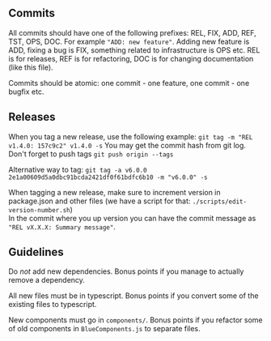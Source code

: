 ## Commits

All commits should have one of the following prefixes: REL, FIX, ADD, REF, TST, OPS, DOC. For example `"ADD: new feature"`.
Adding new feature is ADD, fixing a bug is FIX, something related to infrastructure is OPS etc. REL is for releases, REF is for
refactoring, DOC is for changing documentation (like this file).

Commits should be atomic: one commit - one feature, one commit - one bugfix etc.

## Releases

When you tag a new release, use the following example:
`git tag -m "REL v1.4.0: 157c9c2" v1.4.0 -s`
You may get the commit hash from git log. Don't forget to push tags `git push origin --tags`

Alternative way to tag: `git tag -a v6.0.0 2e1a00609d5a0dbc91bcda2421df0f61bdfc6b10 -m "v6.0.0" -s`

When tagging a new release, make sure to increment version in package.json and other files (we have a script for that: `./scripts/edit-version-number.sh`)  
In the commit where you up version you can have the commit message as
`"REL vX.X.X: Summary message"`.

## Guidelines

Do _not_ add new dependencies. Bonus points if you manage to actually remove a dependency.

All new files must be in typescript. Bonus points if you convert some of the existing files to typescript.

New components must go in `components/`. Bonus points if you refactor some of old components in `BlueComponents.js` to separate files.
